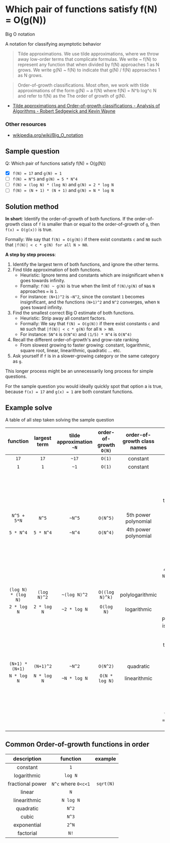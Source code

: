 # Which pair of functions satisfy f(N) = O(g(N))

Big O notation

A notation for classifying asymptotic behavior

> Tilde approximations. We use tilde approximations, where we throw away low-order terms that complicate formulas. We write ~ f(N) to represent any function that when divided by f(N) approaches 1 as N grows. We write g(N) ~ f(N) to indicate that g(N) / f(N) approaches 1 as N grows.

> Order-of-growth classifications. Most often, we work with tilde approximations of the form g(N) ~ a f(N) where f(N) = N^b log^c N and refer to f(N) as the The order of growth of g(N).
- [Tilde approximations and Order-of-growth classifications - Analysis of Algorithms - Robert Sedgewick and Kevin Wayne](https://algs4.cs.princeton.edu/14analysis/)

### Other resources
- [wikipedia.org/wiki/Big_O_notation](https://en.wikipedia.org/wiki/Big_O_notation)

## Sample question

Q: Which pair of functions satisfy f(N) = O(g(N))

- [x] `f(N) = 17` and `g(N) = 1`
- [ ] `f(N) = N^5` and `g(N) = 5 * N^4`
- [ ] `f(N) = (log N) * (log N)` and `g(N) = 2 * log N`
- [ ] `f(N) = (N + 1) * (N + 1)` and `g(N) = N * log N`

## Solution method
**In short**: Identify the order-of-growth of both functions. If the order-of-growth class of `f` is smaller than or equal to the order-of-growth of `g`, then `f(x) = O(g(x))` is true.

Formally: We say that `f(N) = O(g(N))` if there exist constants `c` and `N0` such that `|f(N)| < c * g(N) for all N > N0`.

**A step by step process**:

1. Identify the largest term of both functions, and ignore the other terms.
2. Find tilde approximation of both functions.
    - Heuristic: Ignore terms and constants which are insignificant when `N` goes towards infinity.
    - Formally: `f(N) ~ g(N)` is true when the limit of `f(N)/g(N)` of `N`as `N` approaches `∞` is `1`.
    - For instance: `(N+1)^2` is `~N^2`, since the constant `1` becomes insignificant, and the functions `(N+1)^2` and `N^2` converges, when `N` goes toward infinity.
3. Find the smallest correct Big O estimate of both functions.
    - Heuristic: Strip away all constant factors.
    - Formally: We say that `f(N) = O(g(N))` if there exist constants `c` and `N0` such that `|f(N)| < c * g(N)` for all `N > N0`.
    - For instance: `5N^4` is `O(N^4)` and `(1/5) * N^4` is `O(N^4)`
4. Recall the different order-of-growth's and grow-rate ranking
    - From slowest growing to faster growing: constant, logarithmic, square root, linear, linearithmic, quadratic ... etc.
5. Ask yourself if `f` is in a slower-growing category or the same category as `g`.

This longer process might be an unnecessarily long process for simple questions.

For the sample question you would ideally quickly spot that option a is true, because `f(x) = 17` and `g(x) = 1` are both constant functions.

## Example solve

A table of all step taken solving the sample question

|function             | largest term | tilde approximation `~N` | order-of-growth `O(N)` | order-of-growth class names | conclusion                                                                                         |
|:-:                  |:-:           |:-:                       |:-:                     |:-:                          |:-:                                                                                                 |
|`17`                 |`17`          |`~17`                     |`O(1)`                  | constant                    |                                                                                                    |
|`1`                  |`1`           |`~1`                      |`O(1)`                  | constant                    |                                                                                                    |
|                     |              |                          |                        |                             |Constant is slower or the same as constant, therefore: `17 = O(1)` is true                          |
|`N^5 + 5*N`          |`N^5`         |`~N^5`                    |`O(N^5)`                | 5th power polynomial        |                                                                                                    |
|`5 * N^4`            |`5 * N^4`     |`~N^4`                    |`O(N^4)`                | 4th power polynomial        |                                                                                                    |
|                     |              |                          |                        |                             |5th power polynomial is not slower or the same as 4th, therefore: `N^5 = O(N^4)` is false           |
|`(log N) * (log N)`  |`(log N)^2`   |`~(log N)^2`              |`O((log N)^k)`          | polylogarithmic             |                                                                                                    |
|`2 * log N`          |`2 * log N`   |`~2 * log N`              |`O(log N)`              | logarithmic                 |                                                                                                    |
|                     |              |                          |                        |                             |Polylogarithmic is not slower or the same as logarithmic, therefore: `(log N)^k = O(log N)` is false|
|`(N+1) * (N+1)`      |`(N+1)^2`     |`~N^2`                    |`O(N^2)`                | quadratic                   |                                                                                                    |
|`N * log N`          |`N * log N`   |`~N * log N`              |`O(N * log N)`          | linearithmic                |                                                                                                    |
|                     |              |                          |                        |                             |Quadratic is not slower or the same as linearithmic, therefore: `N^2 = O(N log N)` is false         |

## Common Order-of-growth functions in order

| description        | function           |example        |
|:-:                 |:-:                 |:-:            |
|constant            |`1`                 |               |
|logarithmic         |`log N`             |               |
|fractional power    |`N^c` where `0<c<1` |`sqrt(N)`      |
|linear              |`N`                 |               |
|linearithmic        |`N log N`           |               |
|quadratic           |`N^2`               |               |
|cubic               |`N^3`               |               |
|exponential         |`2^N`               |               |
|factorial           |`N!`                |               |
